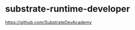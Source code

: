 # substrate-runtime-developer

<!-- 

Auction: https://medium.com/polkadot-ecosystem-promoteam/what-is-polkadot-parachain-auction-and-how-it-will-reveal-the-hidden-power-of-the-polkadot-f4fc5edc3d20 

https://github.com/SubstrateDevAcademy/assignment-1-TomaszWaszczyk

https://github.com/substrate-developer-hub/awesome-substrate

!! https://decoded.polkadot.network/2021submission

-->

https://github.com/SubstrateDevAcademy
